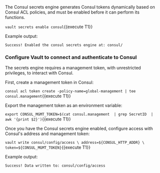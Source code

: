 
The Consul secrets engine generates Consul tokens dynamically based on Consul ACL policies,
and must be enabled before it can perform its functions.

`vault secrets enable consul`{{execute T1}}

Example output:

```
Success! Enabled the consul secrets engine at: consul/
```

### Configure Vault to connect and authenticate to Consul

The secrets engine requires a management token, with unrestricted privileges, to interact with Consul.

First, create a management token in Consul:

`consul acl token create -policy-name=global-management | tee consul.management`{{execute T1}}

Export the management token as an environment variable:

`export CONSUL_MGMT_TOKEN=$(cat consul.management  | grep SecretID  | awk '{print $2}')`{{execute T1}}

Once you have the Consul secrets engine enabled,
configure access with Consul's address and management token:

`vault write consul/config/access \
    address=${CONSUL_HTTP_ADDR} \
    token=${CONSUL_MGMT_TOKEN}`{{execute T1}}

Example output:

```
Success! Data written to: consul/config/access
```

